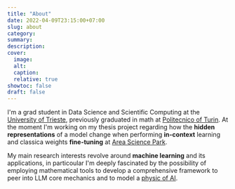 ```yaml
---
title: "About"
date: 2022-04-09T23:15:00+07:00
slug: about
category:
summary:
description: 
cover:
  image:
  alt:
  caption: 
  relative: true
showtoc: false
draft: false
---
```



I'm a grad student in Data Science and Scientific Computing at the [University of Trieste](https://idp-cineca.units.it/idp/profile/SAML2/Redirect/SSO?execution=e1s2), previously graduated in math at [Politecnico of Turin](https://www.polito.it/). 
At the moment I'm working on my thesis project regarding how the **hidden representations** of a model change when performing **in-context** learning and classica weights **fine-tuning** at [Area Science Park](https://www.areasciencepark.it/).

My main research interests revolve around **machine learning** and its applications, in particoular I'm deeply fascinated by the possibility of employing mathematical tools to develop a comprehensive framework to peer into LLM core mechanics and to model a [physic of AI](https://www.youtube.com/watch?v=XLNmgviQHPA).

